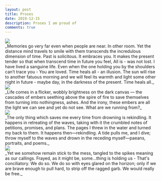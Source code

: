 ```yaml
---
layout: post
title: Proses
date: 2019-12-15 
description: Proses I am proud of
comments: true
---
```

<div class="img_row">
    <img class="col three" src="{{ site.baseurl }}/assets/img/IMG_0237.JPG">
</div>
_Memories go very far even when people are near. In other room. Yet the distance mind travels to smile with them transcends the incredulous dimension of time. Past is solicitous. It embraces you. It makes the present tender so that when transcend time in future you feel, All is - was not lost. I have lived a sanguine life. Even when the one holding you by the shoulders can’t trace you - You are loved. Time heals all - an illusion. The sun will rise to another fatuous morning and we will feel its warmth and light some other night in future - maybe day, in the darkness of the present. Time heals all._
<div class="img_row">
    <img class="col three" src="{{ site.baseurl }}/assets/img/IMG_0200.JPG">
</div>
_Life comes in a flicker, wobbly brightness on the dark canvas — the cascades of embers seething above the spire of fire to save themselves from turning into nothingness, ashes.  And the irony, these embers are all the light we can see and yet do not see. What are we running from?_
<div class="img_row">
    <img class="col three" src="{{ site.baseurl }}/assets/img/IMG-20180618-WA0021.jpg">
</div>
_The only thing which saves me every time from drowning is rekindling.  It happens in retreating of the waves, taking with it the crumbled notes of petitions, promises, and plans. The pages I threw in the water and turned my back to them. It happens then—rekindling. A tide pulls me, and I dive; throw myself to the waves and drown in the receding myself—paeans, portraits, and poems._
<div class="img_row">
    <img class="col three" src="{{ site.baseurl }}/assets/img/IMG_20180616_194342.jpg">
</div>
_Yet we somehow remain stick to the mess, tangled to the spikes meaning as our callings. Frayed, as it might be, some...thing is holding us - That's conciliatory. We do so. We do so with eyes glared on the horizon; only if we are brave enough to pull hard, to strip off the ragged garb. We would really be free._


